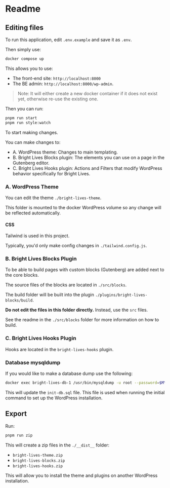 
# Readme

## Editing files

To run this application, edit `.env.example` and save it as `.env`.

Then simply use:

```sh
docker compose up
```

This allows you to use: 
- The front-end site: `http://localhost:8000` 
- The BE admin: `http://localhost:8000/wp-admin`.

>  Note: It will either create a new docker container if it does not exist yet, otherwise re-use the existing one.

Then you can run:

```sh
pnpm run start
pnpm run style:watch
```

To start making changes. 

You can make changes to:

- A. WordPress theme: Changes to main templating.
- B. Bright Lives Blocks plugin: The elements you can use on a page in the Gutenberg editor.
- C. Bright Lives Hooks plugin: Actions and Filters that modify WordPress behavior specifically for Bright Lives.

### A. WordPress Theme

You can edit the theme `./bright-lives-theme`.

This folder is mounted to the docker WordPress volume so any change will be reflected automatically.

#### CSS

Tailwind is used in this project.

Typically, you'd only make config changes in `./tailwind.config.js`.

### B. Bright Lives Blocks Plugin

To be able to build pages with custom blocks (Gutenberg) are added next to the core blocks.

The source files of the blocks are located in `./src/blocks`.

The build folder will be built into the plugin `./plugins/bright-lives-blocks/build`.

**Do not edit the files in this folder directly.** Instead, use the `src` files.

See the readme in the `./src/blocks` folder for more information on how to build.

### C. Bright Lives Hooks Plugin

Hooks are located in the `bright-lives-hooks` plugin.

### Database mysqldump

If you would like to make a database dump use the following:

```sh
docker exec bright-lives-db-1 /usr/bin/mysqldump -u root --password=$MYSQL_ROOT_PASSWORD devdb > init-db.sql
```

This will update the `init-db.sql` file. This file is used when running the initial command to set up the WordPress installation.

## Export

Run:

```bash
pnpm run zip
```

This will create a zip files in the `./__dist__` folder:

- `bright-lives-theme.zip`
- `bright-lives-blocks.zip`
- `bright-lives-hooks.zip`

This will allow you to install the theme and plugins on another WordPress installation.

